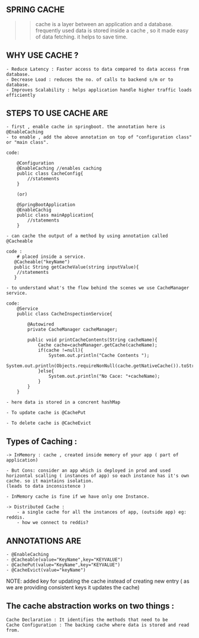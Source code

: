 ## SPRING CACHE

>> cache is a layer between an application and a database.
>> frequently used data is stored inside a cache , so it made easy of data fetching.
>> it helps to save time.

## WHY USE CACHE ?
    - Reduce Latency : Faster access to data compared to data access from database.
    - Decrease Load : reduces the no. of calls to backend s/m or to database.
    - Improves Scalability : helps application handle higher traffic loads efficiently

## STEPS TO USE CACHE ARE

    - first , enable cache in springboot. the annotation here is @EnableCaching
    - to enable , add the above annotation on top of "configuration class" or "main class".

    code:

        @Configuration
        @EnableCaching //enables caching
        public class CacheConfig{
            //statements
        }

        (or)

        @SpringBootApplication
        @EnableCachig
        public class mainApplication{
            //statements
        }

    - can cache the output of a method by using annotation called @Cacheable

    code : 
        # placed inside a service.
       @Cacheable("keyName")
       public String getCacheValue(string inputValue){
        //statements
       }

    - to understand what's the flow behind the scenes we use CacheManager service.

    code:
        @Service
        public class CacheInspectionService{

            @Autowired
            private CacheManager cacheManager;

            public void printCacheContents(String cacheName){
                Cache cache=cacheManager.getCache(cacheName);
                if(cache !=null){
                    System.out.println("Cache Contents ");
                    System.out.println(Objects.requireNonNull(cache.getNativeCache()).toString())
                }else{
                    System.out.println("No Cace: "+cacheName);
                }
            }
        }

    - here data is stored in a concrent hashMap

    - To update cache is @CachePut

    - To delete cache is @CacheEvict

## Types of Caching :

    -> InMemory : cache , created inside memory of your app ( part of application)

    - But Cons: consider an app which is deployed in prod and used horizontal scalling ( instances of app) so each instance has it's own cache. so it maintains isolation.
    (leads to data inconsistence )

    - InMemory cache is fine if we have only one Instance.

    -> Distributed Cache :
        - a single cache for all the instances of app, (outside app) eg: reddis.
        - how we connect to reddis?
    

## ANNOTATIONS ARE

    - @EnableCaching
    - @Cacheable(value="KeyName",key="KEYVALUE")
    - @CachePut(value="KeyName",key="KEYVALUE")
    - @CacheEvict(value="keyName")

NOTE: added key for updating the cache instead of creating new entry ( as we are providing consistent keys it updates the cache)
    

## The cache abstraction works on two things :

    Cache Declaration : It identifies the methods that need to be
    Cache Configuration : The backing cache where data is stored and read from.
